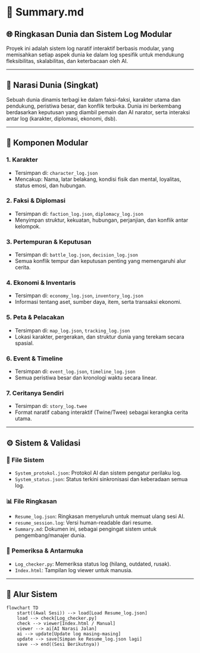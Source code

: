 # 🧾 Summary.md

## 🌐 Ringkasan Dunia dan Sistem Log Modular

Proyek ini adalah sistem log naratif interaktif berbasis modular, yang memisahkan setiap aspek dunia ke dalam log spesifik untuk mendukung fleksibilitas, skalabilitas, dan keterbacaan oleh AI.

---

## 📖 Narasi Dunia (Singkat)

Sebuah dunia dinamis terbagi ke dalam faksi-faksi, karakter utama dan pendukung, peristiwa besar, dan konflik terbuka. Dunia ini berkembang berdasarkan keputusan yang diambil pemain dan AI narator, serta interaksi antar log (karakter, diplomasi, ekonomi, dsb).

---

## 🧩 Komponen Modular

### 1. **Karakter**
- Tersimpan di: `character_log.json`
- Mencakup: Nama, latar belakang, kondisi fisik dan mental, loyalitas, status emosi, dan hubungan.

### 2. **Faksi & Diplomasi**
- Tersimpan di: `faction_log.json`, `diplomacy_log.json`
- Menyimpan struktur, kekuatan, hubungan, perjanjian, dan konflik antar kelompok.

### 3. **Pertempuran & Keputusan**
- Tersimpan di: `battle_log.json`, `decision_log.json`
- Semua konflik tempur dan keputusan penting yang memengaruhi alur cerita.

### 4. **Ekonomi & Inventaris**
- Tersimpan di: `economy_log.json`, `inventory_log.json`
- Informasi tentang aset, sumber daya, item, serta transaksi ekonomi.

### 5. **Peta & Pelacakan**
- Tersimpan di: `map_log.json`, `tracking_log.json`
- Lokasi karakter, pergerakan, dan struktur dunia yang terekam secara spasial.

### 6. **Event & Timeline**
- Tersimpan di: `event_log.json`, `timeline_log.json`
- Semua peristiwa besar dan kronologi waktu secara linear.

### 7. **Ceritanya Sendiri**
- Tersimpan di: `story_log.twee`
- Format naratif cabang interaktif (Twine/Twee) sebagai kerangka cerita utama.

---

## ⚙️ Sistem & Validasi

### 🔧 File Sistem
- `System_protokol.json`: Protokol AI dan sistem pengatur perilaku log.
- `System_status.json`: Status terkini sinkronisasi dan keberadaan semua log.

### 📊 File Ringkasan
- `Resume_log.json`: Ringkasan menyeluruh untuk memuat ulang sesi AI.
- `resume_session.log`: Versi human-readable dari resume.
- `Summary.md`: Dokumen ini, sebagai pengingat sistem untuk pengembang/manajer dunia.

### 🧪 Pemeriksa & Antarmuka
- `Log_checker.py`: Memeriksa status log (hilang, outdated, rusak).
- `Index.html`: Tampilan log viewer untuk manusia.

---

## 🔄 Alur Sistem

```mermaid
flowchart TD
    start((Awal Sesi)) --> load[Load Resume_log.json]
    load --> check[Log_checker.py]
    check --> viewer[Index.html / Manual]
    viewer --> ai[AI Narasi Jalan]
    ai --> update[Update log masing-masing]
    update --> save[Simpan ke Resume_log.json lagi]
    save --> end((Sesi Berikutnya))

